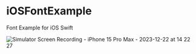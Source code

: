 # iOSFontExample
Font Example for iOS Swift

![Simulator Screen Recording - iPhone 15 Pro Max - 2023-12-22 at 14 22 27](https://github.com/ios-swift-examples/iOSFontExample/assets/16129260/90294d42-6e4c-4ab0-bc0e-ccf1c046355e)

